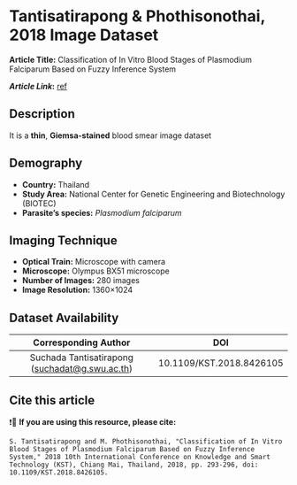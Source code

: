 # **Tantisatirapong & Phothisonothai, 2018 Image Dataset**  

**Article Title:** Classification of In Vitro Blood Stages of Plasmodium Falciparum Based on Fuzzy Inference System

**_Article Link_:** [ref](https://ieeexplore.ieee.org/document/8426105)


## **Description**
It is a **thin**, **Giemsa-stained** blood smear image dataset


## **Demography**
+ **Country:** Thailand
+ **Study Area:** National Center for Genetic Engineering and Biotechnology (BIOTEC)
+ **Parasite’s species:** _Plasmodium falciparum_


## **Imaging Technique**
+ **Optical Train:** Microscope with camera
+ **Microscope:** Olympus BX51 microscope
+ **Number of Images:** 280 images
+ **Image Resolution:** 1360×1024


## **Dataset Availability**

|**Corresponding Author**|**DOI**|
|:---:|:---:|
|Suchada Tantisatirapong (suchadat@g.swu.ac.th) |10.1109/KST.2018.8426105|


## **Cite this article**

❗🛑 **If you are using this resource, please cite:**

```
S. Tantisatirapong and M. Phothisonothai, "Classification of In Vitro Blood Stages of Plasmodium Falciparum Based on Fuzzy Inference System," 2018 10th International Conference on Knowledge and Smart Technology (KST), Chiang Mai, Thailand, 2018, pp. 293-296, doi: 10.1109/KST.2018.8426105.
```
